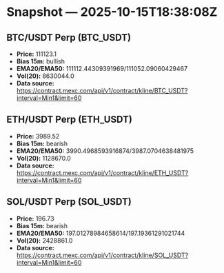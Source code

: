 # Snapshot — 2025-10-15T18:38:08Z

## BTC/USDT Perp (BTC_USDT)
- **Price:** 111123.1
- **Bias 15m:** bullish
- **EMA20/EMA50:** 111112.44309391969/111052.09060429467
- **Vol(20):** 8630044.0
- **Data source:** https://contract.mexc.com/api/v1/contract/kline/BTC_USDT?interval=Min1&limit=60

## ETH/USDT Perp (ETH_USDT)
- **Price:** 3989.52
- **Bias 15m:** bearish
- **EMA20/EMA50:** 3990.4968593916874/3987.0704638481975
- **Vol(20):** 1128670.0
- **Data source:** https://contract.mexc.com/api/v1/contract/kline/ETH_USDT?interval=Min1&limit=60

## SOL/USDT Perp (SOL_USDT)
- **Price:** 196.73
- **Bias 15m:** bearish
- **EMA20/EMA50:** 197.01278984658614/197.19361291021744
- **Vol(20):** 2428861.0
- **Data source:** https://contract.mexc.com/api/v1/contract/kline/SOL_USDT?interval=Min1&limit=60
